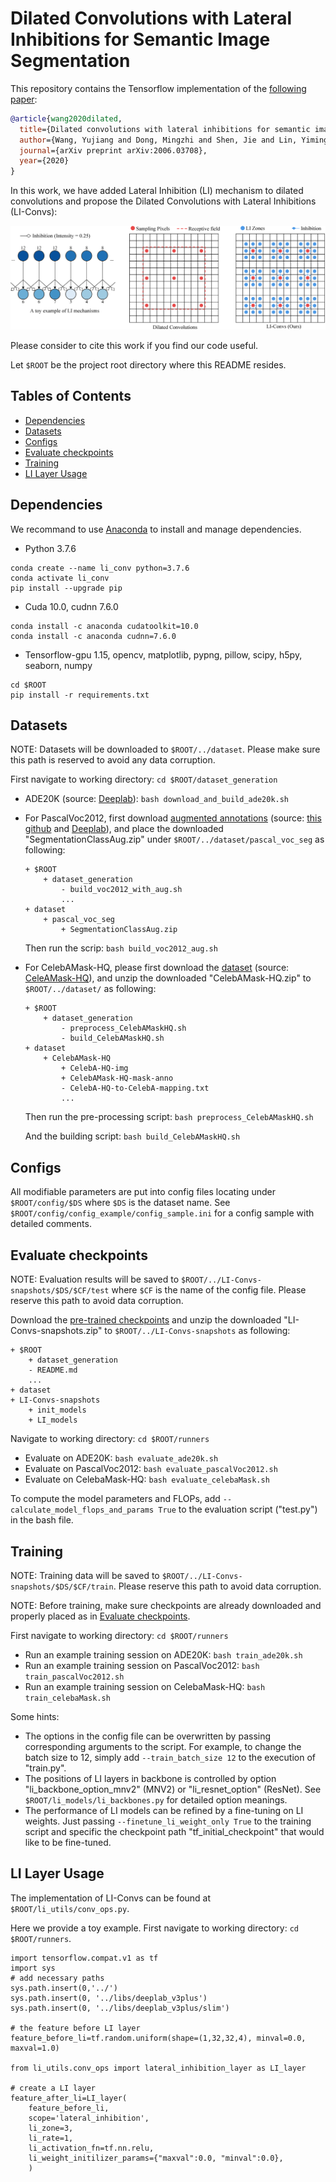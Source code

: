 # Dilated Convolutions with Lateral Inhibitions for Semantic Image Segmentation

This repository contains the Tensorflow implementation of the [following paper](https://arxiv.org/abs/2006.03708):
```bibtex
@article{wang2020dilated,
  title={Dilated convolutions with lateral inhibitions for semantic image segmentation},
  author={Wang, Yujiang and Dong, Mingzhi and Shen, Jie and Lin, Yiming and Pantic, Maja},
  journal={arXiv preprint arXiv:2006.03708},
  year={2020}
}
```

In this work, we have added Lateral Inhibition (LI) mechanism to dilated convolutions and propose the Dilated Convolutions with Lateral Inhibitions (LI-Convs):

![plot](./docs/method.png)

Please consider to cite this work if you find our code useful.

Let `$ROOT` be the project root directory where this README resides.

## Tables of Contents

* [Dependencies](#dependencies)
* [Datasets](#datasets)
* [Configs](#configs)
* [Evaluate checkpoints](#evaluate-checkpoints)
* [Training](#training)
* [LI Layer Usage](#li-layer-usage)

## Dependencies 

We recommand to use [Anaconda](https://www.anaconda.com/) to install and manage dependencies.

* Python 3.7.6 
```
conda create --name li_conv python=3.7.6
conda activate li_conv
pip install --upgrade pip
```
* Cuda 10.0, cudnn 7.6.0
```
conda install -c anaconda cudatoolkit=10.0
conda install -c anaconda cudnn=7.6.0
```

* Tensorflow-gpu 1.15, opencv, matplotlib, pypng, pillow, scipy, h5py, seaborn, numpy
```
cd $ROOT
pip install -r requirements.txt
```

## Datasets

NOTE: Datasets will be downloaded to `$ROOT/../dataset`. Please make sure this path is reserved to avoid any data corruption.

First navigate to working directory: ```cd $ROOT/dataset_generation```

* ADE20K (source: [Deeplab](https://github.com/tensorflow/models/tree/master/research/deeplab)): ```bash download_and_build_ade20k.sh```

* For PascalVoc2012, first download [augmented annotations](https://www.dropbox.com/s/oeu149j8qtbs1x0/SegmentationClassAug.zip?dl=0) 
(source: [this github](https://github.com/DrSleep/tensorflow-deeplab-resnet) and [Deeplab](https://github.com/tensorflow/models/tree/master/research/deeplab)), and place the downloaded "SegmentationClassAug.zip" under `$ROOT/../dataset/pascal_voc_seg` as following:
    ```
    + $ROOT
        + dataset_generation
            - build_voc2012_with_aug.sh
            ...
    + dataset
        + pascal_voc_seg
            + SegmentationClassAug.zip
    ```
  Then run the scrip: ```bash build_voc2012_aug.sh```
  
* For CelebAMask-HQ, please first download the [dataset](https://drive.google.com/open?id=1badu11NqxGf6qM3PTTooQDJvQbejgbTv) (source: [CeleAMask-HQ](https://github.com/switchablenorms/CelebAMask-HQ)), and unzip the downloaded "CelebAMask-HQ.zip" to `$ROOT/../dataset/` as following:
    ```
    + $ROOT
        + dataset_generation
            - preprocess_CelebAMaskHQ.sh
            - build_CelebAMaskHQ.sh
    + dataset
        + CelebAMask-HQ
            + CelebA-HQ-img
            + CelebAMask-HQ-mask-anno
            - CelebA-HQ-to-CelebA-mapping.txt
            ...
    ```
    Then run the pre-processing script: ```bash preprocess_CelebAMaskHQ.sh```
    
    And the building script: ```bash build_CelebAMaskHQ.sh```
    
## Configs
All modifiable parameters are put into config files locating under `$ROOT/config/$DS` where `$DS` is the dataset name. See `$ROOT/config/config_example/config_sample.ini` for a config sample with detailed comments. 
    
## Evaluate checkpoints

NOTE: Evaluation results will be saved to `$ROOT/../LI-Convs-snapshots/$DS/$CF/test` where `$CF` is the name of the config file. Please reserve this path to avoid data corruption.


Download the [pre-trained checkpoints](https://drive.google.com/file/d/1qZP4XpAlTQegM1SQ7uDeN-L0byIIXiyF/view?usp=share_link) and unzip the downloaded "LI-Convs-snapshots.zip" to `$ROOT/../LI-Convs-snapshots` as following: 
```
+ $ROOT
    + dataset_generation
    - README.md
    ...
+ dataset
+ LI-Convs-snapshots
    + init_models
    + LI_models
```

Navigate to working directory: ```cd $ROOT/runners```
* Evaluate on ADE20K: ```bash evaluate_ade20k.sh```
* Evaluate on PascalVoc2012: ```bash evaluate_pascalVoc2012.sh```
* Evaluate on CelebaMask-HQ: ```bash evaluate_celebaMask.sh```

To compute the model parameters and FLOPs, add `--calculate_model_flops_and_params True` to the evaluation script ("test.py") in the bash file.

## Training

NOTE: Training data will be saved to `$ROOT/../LI-Convs-snapshots/$DS/$CF/train`. Please reserve this path to avoid data corruption.

NOTE: Before training, make sure checkpoints are already downloaded and properly placed as in [Evaluate checkpoints](#evaluate-checkpoints).

First navigate to working directory: ```cd $ROOT/runners```
* Run an example training session on ADE20K: ```bash train_ade20k.sh```
* Run an example training session on PascalVoc2012: ```bash train_pascalVoc2012.sh```
* Run an example training session on CelebaMask-HQ: ```bash train_celebaMask.sh```

Some hints:
* The options in the config file can be overwritten by passing corresponding arguments to the script. For example, to change the batch size to 12, simply add `--train_batch_size 12` to the execution of "train.py".
* The positions of LI layers in backbone is controlled by option "li_backbone_option_mnv2" (MNV2) or "li_resnet_option" (ResNet). See `$ROOT/li_models/li_backbones.py` for detailed option meanings.
* The performance of LI models can be refined by a fine-tuning on LI weights. Just passing `--finetune_li_weight_only True` to the training script and specific the checkpoint path "tf_initial_checkpoint" that would like to be fine-tuned.

## LI Layer Usage
The implementation of LI-Convs can be found at `$ROOT/li_utils/conv_ops.py`. 

Here we provide a toy example. First navigate to working directory: `cd $ROOT/runners`. 
```
import tensorflow.compat.v1 as tf
import sys
# add necessary paths
sys.path.insert(0,'../')
sys.path.insert(0, '../libs/deeplab_v3plus')
sys.path.insert(0, '../libs/deeplab_v3plus/slim')

# the feature before LI layer
feature_before_li=tf.random.uniform(shape=(1,32,32,4), minval=0.0, maxval=1.0)

from li_utils.conv_ops import lateral_inhibition_layer as LI_layer

# create a LI layer
feature_after_li=LI_layer(
    feature_before_li,
    scope='lateral_inhibition',
    li_zone=3,
    li_rate=1,
    li_activation_fn=tf.nn.relu,
    li_weight_initilizer_params={"maxval":0.0, "minval":0.0},
    )
```
 

